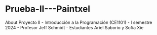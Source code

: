 # Prueba-II---Paintxel
About Proyecto II - Introducción a la Programación (CE1101) - I semestre 2024 - Profesor Jeff Schmidt - Estudiantes Ariel Saborio y Sofia Xie
